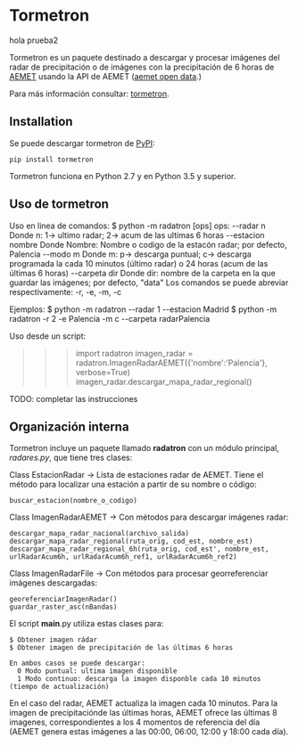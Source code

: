 # Tormetron

hola prueba2

Tormetron es un paquete destinado a descargar y procesar imágenes del radar de precipitación o de imágenes con la precipitación de 6 horas de [AEMET](www.aemet.es) usando la API de AEMET ([aemet open data](https://opendata.aemet.es/).)

Para más información consultar: [tormetron](https://tormetron.com/).

## Installation

Se puede descargar tormetron de [PyPI](https://pypi.org/project/tormetron/):

    pip install tormetron

Tormetron funciona en Python 2.7 y en Python 3.5 y superior.

## Uso de tormetron

Uso en linea de comandos:
  $ python -m radatron [ops]
    ops:
    --radar n
      Donde n: 1-> ultimo radar; 2-> acum de las ultimas 6 horas
    --estacion nombre
      Donde Nombre: Nombre o codigo de la estacón radar; por defecto, Palencia
    --modo m
      Donde m: p-> descarga puntual; c-> descarga programada la cada 10 minutos (último radar) o 24 horas (acum de las últimas 6 horas)
    --carpeta dir
      Donde dir: nombre de la carpeta en la que guardar las imágenes; por defecto, "data"
  Los comandos se puede abreviar respectivamente: -r, -e, -m, -c

  Ejemplos:
    $ python -m radatron --radar 1 --estacion Madrid
    $ python -m radatron -r 2 -e Palencia -m c --carpeta radarPalencia

Uso desde un script:
>>> import radatron
>>> imagen_radar = radatron.ImagenRadarAEMET({'nombre':'Palencia'}, verbose=True)
>>> imagen_radar.descargar_mapa_radar_regional()

TODO: completar las instrucciones

## Organización interna

Tormetron incluye un paquete llamado __radatron__ con un módulo principal, _radares.py_, que tiene tres clases:

  Class EstacionRadar     -> Lista de estaciones radar de AEMET. Tiene el método para localizar una estación a partir de su nombre o código:
  
    buscar_estacion(nombre_o_codigo)

  Class ImagenRadarAEMET  -> Con métodos para descargar imágenes radar:
  
    descargar_mapa_radar_nacional(archivo_salida)
    descargar_mapa_radar_regional(ruta_orig, cod_est, nombre_est)
    descargar_mapa_radar_regional_6h(ruta_orig, cod_est', nombre_est, urlRadarAcum6h, urlRadarAcum6h_ref1, urlRadarAcum6h_ref2)

  Class ImagenRadarFile   -> Con métodos para procesar georreferenciar imágenes descargadas:
  
    georeferenciarImagenRadar()
    guardar_raster_asc(nBandas)

El script __main__.py utiliza estas clases para:

    $ Obtener imagen rádar
    $ Obtener imagen de precipitación de las últimas 6 horas
    
    En ambos casos se puede descargar:
      0 Modo puntual: ultima imagen disponible
      1 Modo continuo: descarga la imagen disponble cada 10 minutos (tiempo de actualización)

En el caso del radar, AEMET actualiza la imagen cada 10 minutos. Para la imagen de precipitaciónde las últimas horas, AEMET ofrece las últimas 8 imagenes, correspondientes a los 4 momentos de referencia del día (AEMET genera estas imágenes a las 00:00, 06:00, 12:00 y 18:00 cada día).


